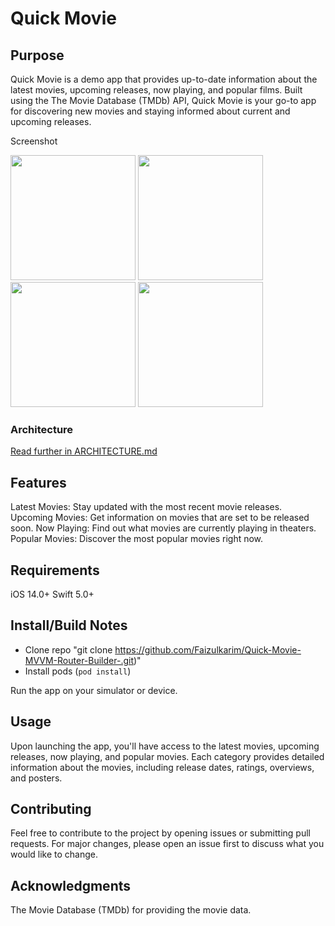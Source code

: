 # Quick Movie

## Purpose
Quick Movie is a demo app that provides up-to-date information about the latest movies, upcoming releases, now playing, and popular films. Built using the The Movie Database (TMDb) API, Quick Movie is your go-to app for discovering new movies and staying informed about current and upcoming releases.

Screenshot
<p align="left">
  <img src="https://github.com/Faizulkarim/Quick-Movie-MVVM-Router-Builder-/assets/19513689/4b4f3ca5-1cf4-4e28-8989-f1a5e91ae40b" width="200" alt="">
  <img src="https://github.com/Faizulkarim/Quick-Movie-MVVM-Router-Builder-/assets/19513689/821eec72-31ca-4c7b-967d-d6afb4791155" width="200" title="">
  <img src="https://github.com/Faizulkarim/Quick-Movie-MVVM-Router-Builder-/assets/19513689/4c2732b7-49cf-4112-afb5-5dba0c08c8c0" width="200" alt="">
  <img src="https://github.com/Faizulkarim/Quick-Movie-MVVM-Router-Builder-/assets/19513689/73ffd969-64c2-4640-a253-3fbd623ad421" width="200" alt="">
</p>


### Architecture

[Read further in ARCHITECTURE.md](ARCHITECTURE.md)

## Features

Latest Movies: Stay updated with the most recent movie releases.
Upcoming Movies: Get information on movies that are set to be released soon.
Now Playing: Find out what movies are currently playing in theaters.
Popular Movies: Discover the most popular movies right now.

## Requirements

iOS 14.0+
Swift 5.0+

## Install/Build Notes
* Clone repo  "git clone https://github.com/Faizulkarim/Quick-Movie-MVVM-Router-Builder-.git)"
* Install pods (`pod install`)

Run the app on your simulator or device.

## Usage

Upon launching the app, you'll have access to the latest movies, upcoming releases, now playing, and popular movies. Each category provides detailed information about the movies, including release dates, ratings, overviews, and posters.

## Contributing

Feel free to contribute to the project by opening issues or submitting pull requests. For major changes, please open an issue first to discuss what you would like to change.

## Acknowledgments

The Movie Database (TMDb) for providing the movie data.
